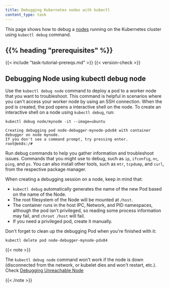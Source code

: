 ```yaml
---
title: Debugging Kubernetes nodes with kubectl
content_type: task
---
```


<!-- overview -->
This page shows how to debug a [nodes](/docs/concepts/architecture/nodes/) running on the Kubernetes cluster using `kubectl debug` command.

## {{% heading "prerequisites" %}}


{{< include "task-tutorial-prereqs.md" >}} {{< version-check >}}



<!-- steps -->

## Debugging Node using kubectl debug node

Use the `kubectl debug node` command to deploy a pod to a worker node that you want to troubleshoot.
This command is helpful in scenarios where you can't access your worker node by using an SSH connection.
When the pod is created, the pod opens a interactive shell on the node.
To create an interactive shell on a node using `kubectl debug`, run:

```shell
kubectl debug node/mynode -it --image=ubuntu
```

```
Creating debugging pod node-debugger-mynode-pdx84 with container debugger on node mynode.
If you don't see a command prompt, try pressing enter.
root@ek8s:/#
```

Run debug commands to help you gather information and troubleshoot issues. Commands 
that you might use to debug, such as `ip`, `ifconfig`, `nc`, `ping`, and `ps`. You can also
install other tools, such as `mtr`, `tcpdump`, and `curl`, from the respective package manager.

When creating a debugging session on a node, keep in mind that:

* `kubectl debug` automatically generates the name of the new Pod based on
  the name of the Node.
* The root filesystem of the Node will be mounted at `/host`.
* The container runs in the host IPC, Network, and PID namespaces, although
  the pod isn't privileged, so reading some process information may fail,
  and `chroot /host` will fail.
* If you need a privileged pod, create it manually.

Don't forget to clean up the debugging Pod when you're finished with it:

```shell
kubectl delete pod node-debugger-mynode-pdx84
```
{{< note >}}

The `kubectl debug node` command won't work if the node is down (disconnected
from the network, or kubelet dies and won't restart, etc.). Check [Debugging Unreachable Node](/docs/tasks/debug/debug-cluster/#example-debugging-a-down-unreachable-node)

{{< /note >}}